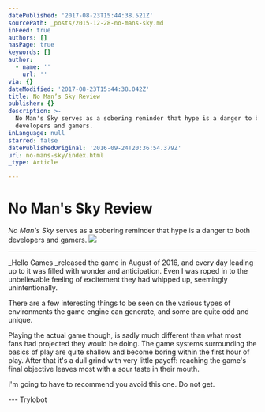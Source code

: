 ```yaml
---
datePublished: '2017-08-23T15:44:38.521Z'
sourcePath: _posts/2015-12-28-no-mans-sky.md
inFeed: true
authors: []
hasPage: true
keywords: []
author:
  - name: ''
    url: ''
via: {}
dateModified: '2017-08-23T15:44:38.042Z'
title: No Man’s Sky Review
publisher: {}
description: >-
  No Man's Sky serves as a sobering reminder that hype is a danger to both
  developers and gamers.
inLanguage: null
starred: false
datePublishedOriginal: '2016-09-24T20:36:54.379Z'
url: no-mans-sky/index.html
_type: Article

---
```

# No Man's Sky Review

_No Man's Sky_ serves as a sobering reminder that hype is a danger to both developers and gamers.
![](https://the-grid-user-content.s3-us-west-2.amazonaws.com/6eb5f5df-ae73-4e29-a0e3-0bcd1bc4b3f6.png)

---

_Hello Games _released the game in August of 2016, and every day leading up to it was filled with wonder and anticipation. Even I was roped in to the unbelievable feeling of excitement they had whipped up, seemingly unintentionally.

There are a few interesting things to be seen on the various types of environments the game engine can generate, and some are quite odd and unique.

Playing the actual game though, is sadly much different than what most fans had projected they would be doing. The game systems surrounding the basics of play are quite shallow and become boring within the first hour of play. After that it's a dull grind with very little payoff: reaching the game's final objective leaves most with a sour taste in their mouth.

I'm going to have to recommend you avoid this one. Do not get.

--- Trylobot